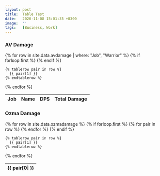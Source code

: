 ```yaml
---
layout: post
title:  Table Test
date:   2020-11-08 15:01:35 +0300
image:  ''
tags:   [Business, Work]
---
```

### AV Damage
<div class="table-container">
<table>
  {% for row in site.data.avdamage | where: "Job", "Warrior" %}
    {% if forloop.first %}
   <thead>
   <tr>
        <th class="text">Job</th>
        <th class="text">Name</th>
        <th class="text">DPS</th>
        <th class="text">Total Damage</th>
   </tr>
   </thead>
    {% endif %}

    {% tablerow pair in row %}
      {{ pair[1] }}
    {% endtablerow %}
  {% endfor %}
</table>
</div>


### Ozma Damage
<div class="table-container">
<table>
  {% for row in site.data.ozmadamage %}
    {% if forloop.first %}
   <thead>
    <tr>
      {% for pair in row %}
        <th class="text">{{ pair[0] }}</th>
      {% endfor %}
    </tr>
    </thead>
    {% endif %}

    {% tablerow pair in row %}
      {{ pair[1] }}
    {% endtablerow %}
  {% endfor %}
</table>
</div> 
